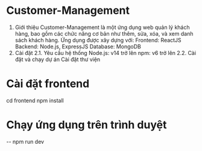 # Customer-Management
1. Giới thiệu
Customer-Management là một ứng dụng web quản lý khách hàng, bao gồm các chức năng cơ bản như thêm, sửa, xóa, và xem danh sách khách hàng.
Ứng dụng được xây dựng với:
Frontend: ReactJS
Backend: Node.js, ExpressJS
Database: MongoDB
2. Cài đặt
2.1. Yêu cầu hệ thống
Node.js: v14 trở lên
npm: v6 trở lên
2.2. Cài đặt và chạy dự án
Cài đặt thư viện
# Cài đặt frontend
cd frontend
npm install
# Chạy ứng dụng trên trình duyệt
-- npm run dev
